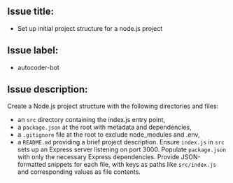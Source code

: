 ## Issue title: 
- Set up initial project structure for a node.js project
## Issue label: 
- autocoder-bot
## Issue description: 

Create a Node.js project structure with the following directories and files:
- an `src` directory containing the index.js entry point,
- a `package.json` at the root with metadata and dependencies,
- a `.gitignore` file at the root to exclude node_modules and .env,
- a `README.md` providing a brief project description.
Ensure `index.js` in `src` sets up an Express server listening on port 3000. Populate `package.json` with only the necessary Express dependencies.
Provide JSON-formatted snippets for each file, with keys as paths like `src/index.js` and corresponding values as file contents.
